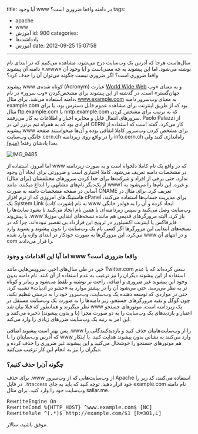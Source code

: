 title: آیا وجود www در دامنه واقعا ضروری است؟
tags:
  - apache
  - www
  - آموزش
id: 900
categories:
  - یاد‌داشت‌ها
  - آموزش
date: 2012-09-25 15:07:58
---

سال‌هاست هرجا که آدرس یک وب‌سایت درج می‌شود، مشاهده می‌کنیم که در ابتدای نام دامنه آن پیشوند «.www» نوشته می‌شود. اما این پیشوند به چه معنی‌است و آیا وجود آن واقعا ضروری است؟ اگر ضروری نیست چگونه می‌توان آن را حذف کرد؟

پیشوند www کوتاه شده‌ی (Acronym) عبارت [World Wide Web](http://en.wikipedia.org/wiki/World_Wide_Web#WWW_prefix) و به معنای «وب جهان‌گستر» است. در گذشته از این پیشوند برای مشخص‌کردن «وب سرور» در نام دامنه استفاده می‌شد. برای مثال، www.example.com به معنای وب‌سرور دامنه example.com بود که از طریق اینترنت برای مشاهده عموم قابل دسترس بود، یا برای مثال ftp.example.com یا nntp.example.com که به ترتیب برای مشخص کردن سرورهای انتقال فایل و مخابره اخبار و اطلاعات به کار می‌رفتند. Paolo Palazzi از افرادی بود که به همراه تیم برنرز لی در CERN کار می‌کرد، گفته است که استفاده از پیشوند www برای مشخص کردن وب‌سرور کاملا اتفاقی بوده و آن‌ها میخواستند صفحه خانگی وب‌سایت cern.ch را در واقع روی زیردامنه info.cern.ch راه‌اندازی کنند ولی بعدا یادشان رفته! [(منبع)](http://en.wikipedia.org/wiki/World_Wide_Web#cite_note-28).

![](http://sallar.me/wp-content/uploads/2012/09/IMG_9485.jpg "IMG_9485")

<!--more-->اما امروز، استفاده از www که در واقع یک نام کاملا دلخواه است و به صورت زیردامنه در مشخصات دامنه تعریف می‌شود، کاملا اختیاری است و ضرورتی برای ایجاد آن وجود ندارد. حتی برخی از افراد و شرکت‌ها برای جدا کردن سرورهای مختلفشان (برای مثال) از یک‌دیگر نام‌های مشابهی را ابداع میکنند، مانند www1 و غیره. این نام‌ها را می‌شود به آسانی در صفحه مشخصات دامنه به صورت CNAME تعریف کرد. برای مثال در هاستینگ‌های امروزی که از نرم افزار cPanel برای مدیریت حساب‌ها استفاده می‌کنند، یک System Link (شورت کات) به نام www ایجاد کرده و آن را به فولدر خانگی وب‌سایت وصل می‌کنند و سپس زیردامنه‌ای با همین نام ایجاد می‌کنند تا بشود سایت‌ها را با پیش‌وند .www باز کرد. البته مرورگرهای قدیمی هم ماننده نسخه‌های ابتدایی موزیلا فایرفاکس یا اینترنت اکسپلورر در ترویج این قرارداد بی تقصیر نبوده‌اند، چرا که در نسخه‌های ابتدایی این مرورگرها اگر کسی نام یک وب‌سایت را بدون پیشوند و پسوند وارد می‌کرد، این مرورگرها به صورت خودکار در ابتدای واژه وارد شده www و در انتهای آن com را قرار می‌دادند.

### اما آیا این اقدامات و وجود www واقعا ضروری است؟

خیر. در طی سال‌های اخیر، سرویس‌هایی مانند Twitter.com سعی کرده‌اند که با عدم استفاده از این پیشوند دیگران را نیز ترغیب به عدم استفاده از آن کنند. نام دامنه بدون وجود این پیشوند غیر ضروری و اضافه، راحت تر نوشته و تلفظ می‌شود و زیباتر و کوتاه تر به نظر می‌رسد. حتی می‌شود آن را در بیشتر موارد به «حشو در ادبیات» تشبیه کرد. حتی در مواردی که توسعه دهنده یک وب‌سایت، وب‌سرور خود را به درستی تنظیم نکند، چون گوگل و بقیه مرورگرهای جستجو، زیر دامنه‌ها را به صورت یک وب‌سایت مستقل در نظر میگیرند و همانطور که قبلا بیان شد www یک زیردامنه است، موتورهای جستجو اعتبار و بازدیدهای یک وب‌سایت را به دو صورت مجزا (با و بدون پیشوند) ذخیره می‌کنند و این امر به رتبه یک وب‌سایت ضررهای زیادی را وارد می‌کند.

پس بهتر است پیشوند اضافی .www را از وب‌سایت‌هایتان حذف کنید و بازدیدکنندگانی را که آدرس وب‌سایتان را با www وارد می‌کنند به نشانی بدون پیشوند هدایت کنید. با اینکار هم موتورهای جستجو را خوشحال می‌کنید و این پیشوند غیر ضروری را حذف کرده و دیگران را نیز به انجام این کار ترغیب می‌کنید.

### چگونه آن‌را حذف کنیم؟

برای حذف .www از وب‌سایت‌هایی که از وب‌سرور Apache استفاده می‌کنند، کد زیر را در فایل `.htaccess` خود قرار دهید. توجه کنید که باید به جای example.com نام دامنه وب‌سایت خود را وارد کنید. برای مثال sallar.me.
<pre>RewriteEngine On
RewriteCond %{HTTP_HOST} ^www.example.com$ [NC]
RewriteRule ^(.*)$ http://example.com/$1 [R=301,L]</pre>
موفق باشید، سالار.